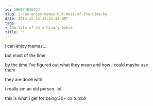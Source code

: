 ```yaml
---
id: 106074816424
slug: i-can-enjoy-memes-but-most-of-the-time-by
date: 2014-12-24 18:53:43 GMT
tags:
- the life of an ordinary bakla
title: ''
---
```

<p>i can enjoy memes&#8230;.</p>

<p>but most of the time</p>

<p>by the time i&#8217;ve figured out what they mean and how i could maybe use them</p>

<p>they are done with.</p>

<p>i really am an old person. lol.</p>

<p>this is what i get for being 30+ on tumblr</p>